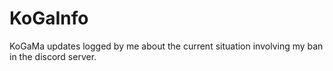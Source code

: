 # KoGaInfo
KoGaMa updates logged by me about the current situation involving my ban in the discord server.
